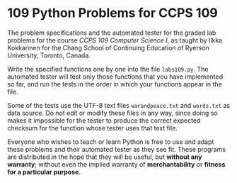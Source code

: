 # 109 Python Problems for CCPS 109

The problem specifications and the automated tester for the graded lab problems for the course *CCPS 109 Computer Science I*, as taught by Ilkka Kokkarinen for the Chang School of Continuing Education of Ryerson University, Toronto, Canada.

Write the specified functions one by one into the file `labs109.py`. The automated tester will test only those functions that you have implemented so far, and run the tests in the order in which your functions appear in the file.

Some of the tests use the UTF-8 text files `warandpeace.txt` and `words.txt` as data source. Do not edit or modify these files in any way, since doing so makes it impossible for the tester to produce the correct expected checksum for the function whose tester uses that text file.

Everyone who wishes to teach or learn Python is free to use and adapt these problems and their automated tester as they see fit. These programs are distributed in the hope that they will be useful, but **without any warranty**; without even the implied warranty of **merchantability** or **fitness for a particular purpose**.

